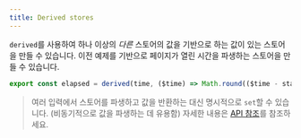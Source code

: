 ```yaml
---
title: Derived stores
---
```


`derived`를 사용하여 하나 이상의 _다른_ 스토어의 값을 기반으로 하는 값이 있는 스토어을 만들 수 있습니다. 이전 예제를 기반으로 페이지가 열린 시간을 파생하는 스토어을 만들 수 있습니다.

```js
export const elapsed = derived(time, ($time) => Math.round(($time - start) / 1000));
```

> 여러 입력에서 스토어를 파생하고 값을 반환하는 대신 명시적으로 `set`할 수 있습니다. (비동기적으로 값을 파생하는 데 유용함) 자세한 내용은 [API 참조](https://svelte.dev/docs#run-time-svelte-store-derived)를 참조하세요.
